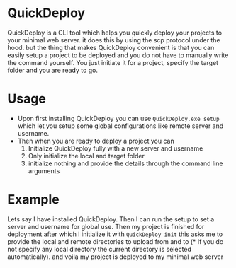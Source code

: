# QuickDeploy

QuickDeploy is a CLI tool which helps you quickly deploy your projects to your minimal web server. it does this by using the scp protocol under the hood. but the thing that makes QuickDeploy convenient is that you can easily setup a project to be deployed and you do not have to manually write the command yourself. You just initiate it for a project, specify the target folder and you are ready to go.

# Usage
* Upon first installing QuickDeploy you can use `QuickDeploy.exe setup` which let you setup some global configurations like remote server and username.
* Then when you are ready to deploy a project you can
  1. Initialize QuickDeploy fully with a new server and username
  2. Only initialize the local and target folder
  3. initialize nothing and provide the details through the command line arguments
 
# Example
Lets say I have installed QuickDeploy. Then I can run the setup to set a server and username for global use. Then my project is finished for deployment after which I initialize it with `QuickDeploy init` this asks me to provide the local and remote directories to upload from and to (* If you do not specify any local directory the current directory is selected automatically). and voila my project is deployed to my minimal web server
